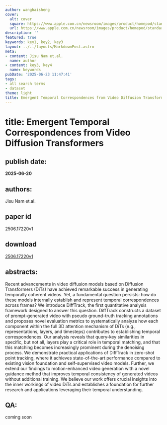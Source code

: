 ```yaml
---
author: wanghaisheng
cover:
  alt: cover
  square: https://www.apple.com.cn/newsroom/images/product/homepod/standard/Apple-HomePod-hero-230118_big.jpg.large_2x.jpg
  url: https://www.apple.com.cn/newsroom/images/product/homepod/standard/Apple-HomePod-hero-230118_big.jpg.large_2x.jpg
description: ''
featured: true
keywords: key1, key2, key3
layout: ../../layouts/MarkdownPost.astro
meta:
- content: Jisu Nam et.al.
  name: author
- content: key3, key4
  name: keywords
pubDate: '2025-06-23 11:47:41'
tags:
- all search terms
- dataset
theme: light
title: Emergent Temporal Correspondences from Video Diffusion Transformers
---
```


# title: Emergent Temporal Correspondences from Video Diffusion Transformers 
## publish date: 
**2025-06-20** 
## authors: 
  Jisu Nam et.al. 
## paper id
2506.17220v1
## download
[2506.17220v1](http://arxiv.org/abs/2506.17220v1)
## abstracts:
Recent advancements in video diffusion models based on Diffusion Transformers (DiTs) have achieved remarkable success in generating temporally coherent videos. Yet, a fundamental question persists: how do these models internally establish and represent temporal correspondences across frames? We introduce DiffTrack, the first quantitative analysis framework designed to answer this question. DiffTrack constructs a dataset of prompt-generated video with pseudo ground-truth tracking annotations and proposes novel evaluation metrics to systematically analyze how each component within the full 3D attention mechanism of DiTs (e.g., representations, layers, and timesteps) contributes to establishing temporal correspondences. Our analysis reveals that query-key similarities in specific, but not all, layers play a critical role in temporal matching, and that this matching becomes increasingly prominent during the denoising process. We demonstrate practical applications of DiffTrack in zero-shot point tracking, where it achieves state-of-the-art performance compared to existing vision foundation and self-supervised video models. Further, we extend our findings to motion-enhanced video generation with a novel guidance method that improves temporal consistency of generated videos without additional training. We believe our work offers crucial insights into the inner workings of video DiTs and establishes a foundation for further research and applications leveraging their temporal understanding.
## QA:
coming soon
